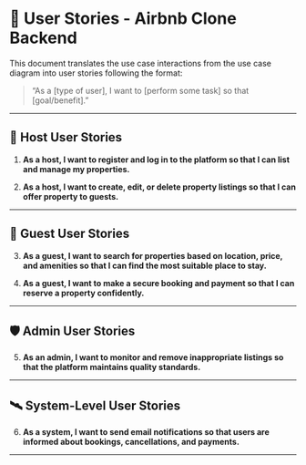 # 🧾 User Stories - Airbnb Clone Backend

This document translates the use case interactions from the use case diagram into user stories following the format:

> “As a [type of user], I want to [perform some task] so that [goal/benefit].”

---

## 👤 Host User Stories

1. **As a host, I want to register and log in to the platform so that I can list and manage my properties.**

2. **As a host, I want to create, edit, or delete property listings so that I can offer property to guests.**

---

## 🧍 Guest User Stories

3. **As a guest, I want to search for properties based on location, price, and amenities so that I can find the most suitable place to stay.**

4. **As a guest, I want to make a secure booking and payment so that I can reserve a property confidently.**

---

## 🛡️ Admin User Stories

5. **As an admin, I want to monitor and remove inappropriate listings so that the platform maintains quality standards.**

---

## 🛰️ System-Level User Stories

6. **As a system, I want to send email notifications so that users are informed about bookings, cancellations, and payments.**

---